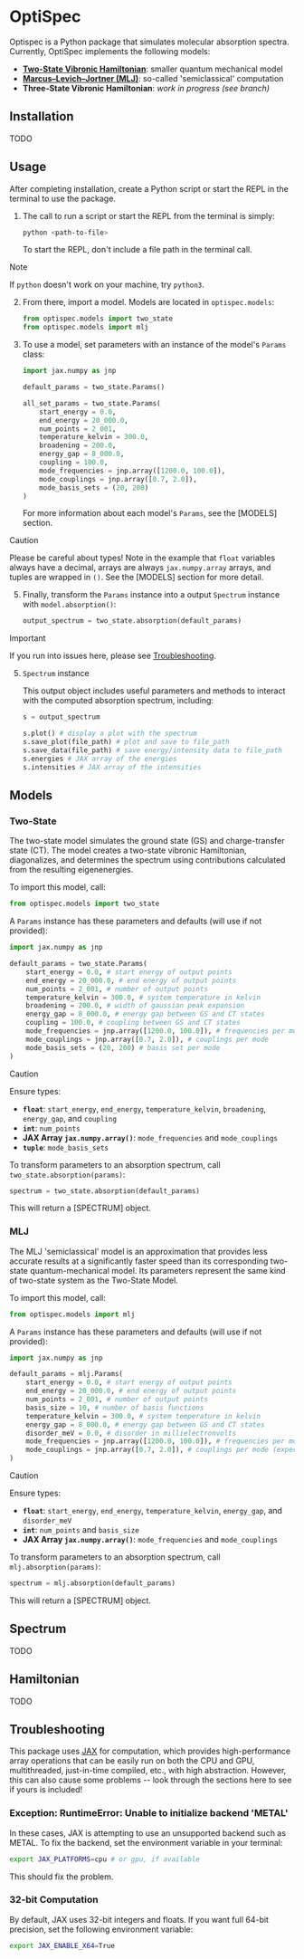 # OptiSpec

Optispec is a Python package that simulates molecular absorption spectra. Currently, OptiSpec implements the following models:

- **[Two-State Vibronic Hamiltonian](#two-state)**: smaller quantum mechanical model
- **[Marcus–Levich–Jortner (MLJ)](#mlj)**: so-called 'semiclassical' computation
- **Three-State Vibronic Hamiltonian**: *work in progress (see branch)*

## Installation

TODO

## Usage

After completing installation, create a Python script or start the REPL in the terminal to use the package.

1. The call to run a script or start the REPL from the terminal is simply:

    ```zsh
    python <path-to-file>
    ```

    To start the REPL, don't include a file path in the terminal call.
    
> [!NOTE]
> If `python` doesn't work on your machine, try `python3`.

2. From there, import a model. Models are located in `optispec.models`:

    ```python
    from optispec.models import two_state
    from optispec.models import mlj
    ```

3. To use a model, set parameters with an instance of the model's `Params` class:

    ```python
    import jax.numpy as jnp
    
    default_params = two_state.Params()
    
    all_set_params = two_state.Params(
        start_energy = 0.0,
        end_energy = 20_000.0,
        num_points = 2_001,
        temperature_kelvin = 300.0,
        broadening = 200.0,
        energy_gap = 8_000.0,
        coupling = 100.0,
        mode_frequencies = jnp.array([1200.0, 100.0]),
        mode_couplings = jnp.array([0.7, 2.0]),
        mode_basis_sets = (20, 200)
    )
    ```

    For more information about each model's `Params`, see the [MODELS] section.

> [!CAUTION]
> Please be careful about types! Note in the example that `float` variables always have a decimal, arrays are always `jax.numpy.array` arrays, and tuples are wrapped in `()`. See the [MODELS] section for more detail.

5. Finally, transform the `Params` instance into a output `Spectrum` instance with `model.absorption()`:

    ```python
    output_spectrum = two_state.absorption(default_params)
    ```

> [!IMPORTANT]
> If you run into issues here, please see [Troubleshooting](#troubleshooting).

5. `Spectrum` instance

    This output object includes useful parameters and methods to interact with the computed absorption spectrum, including:

    ```python
    s = output_spectrum
    
    s.plot() # display a plot with the spectrum
    s.save_plot(file_path) # plot and save to file_path
    s.save_data(file_path) # save energy/intensity data to file_path
    s.energies # JAX array of the energies
    s.intensities # JAX array of the intensities
    ```


## Models

### Two-State

The two-state model simulates the ground state (GS) and charge-transfer state (CT). The model creates a two-state vibronic Hamiltonian, diagonalizes, and determines the spectrum using contributions calculated from the resulting eigenenergies.

To import this model, call:

```python
from optispec.models import two_state
```

A `Params` instance has these parameters and defaults (will use if not provided):

```python
import jax.numpy as jnp

default_params = two_state.Params(
    start_energy = 0.0, # start energy of output points
    end_energy = 20_000.0, # end energy of output points
    num_points = 2_001, # number of output points
    temperature_kelvin = 300.0, # system temperature in kelvin
    broadening = 200.0, # width of gaussian peak expansion
    energy_gap = 8_000.0, # energy gap between GS and CT states
    coupling = 100.0, # coupling between GS and CT states
    mode_frequencies = jnp.array([1200.0, 100.0]), # frequencies per mode
    mode_couplings = jnp.array([0.7, 2.0]), # couplings per mode
    mode_basis_sets = (20, 200) # basis set per mode
)
```

> [!CAUTION]
> Ensure types:
> 
> - **`float`**: `start_energy`, `end_energy`, `temperature_kelvin`, `broadening`, `energy_gap`, and `coupling`
> - **`int`**: `num_points`
> - **JAX Array `jax.numpy.array()`**: `mode_frequencies` and `mode_couplings`
> - **`tuple`**: `mode_basis_sets`

To transform parameters to an absorption spectrum, call `two_state.absorption(params)`:

```python
spectrum = two_state.absorption(default_params)
```

This will return a [SPECTRUM] object.

### MLJ

The MLJ 'semiclassical' model is an approximation that provides less accurate results at a significantly faster speed than its corresponding two-state quantum-mechanical model. Its parameters represent the same kind of two-state system as the Two-State Model.

To import this model, call:

```python
from optispec.models import mlj
```

A `Params` instance has these parameters and defaults (will use if not provided):

```python
import jax.numpy as jnp

default_params = mlj.Params(
    start_energy = 0.0, # start energy of output points
    end_energy = 20_000.0, # end energy of output points
    num_points = 2_001, # number of output points
    basis_size = 10, # number of basis functions
    temperature_kelvin = 300.0, # system temperature in kelvin
    energy_gap = 8_000.0, # energy gap between GS and CT states
    disorder_meV = 0.0, # disorder in millielectronvolts
    mode_frequencies = jnp.array([1200.0, 100.0]), # frequencies per mode (expects 2 modes)
    mode_couplings = jnp.array([0.7, 2.0]), # couplings per mode (expects 2 modes)
)
```

> [!CAUTION]
> Ensure types:
> 
> - **`float`**: `start_energy`, `end_energy`, `temperature_kelvin`, `energy_gap`, and `disorder_meV`
> - **`int`**: `num_points` and `basis_size`
> - **JAX Array `jax.numpy.array()`**: `mode_frequencies` and `mode_couplings`

To transform parameters to an absorption spectrum, call `mlj.absorption(params)`:

```python
spectrum = mlj.absorption(default_params)
```

This will return a [SPECTRUM] object.

## Spectrum

TODO

## Hamiltonian

TODO

## Troubleshooting

This package uses [JAX](https://jax.readthedocs.io/en/latest/index.html) for computation, which provides high-performance array operations that can be easily run on both the CPU and GPU, multithreaded, just-in-time compiled, etc., with high abstraction. However, this can also cause some problems -- look through the sections here to see if yours is included!

### Exception: RuntimeError: Unable to initialize backend 'METAL'

In these cases, JAX is attempting to use an unsupported backend such as METAL. To fix the backend, set the environment variable in your terminal:

```zsh
export JAX_PLATFORMS=cpu # or gpu, if available
```

This should fix the problem.

### 32-bit Computation

By default, JAX uses 32-bit integers and floats. If you want full 64-bit precision, set the following environment variable:

```zsh
export JAX_ENABLE_X64=True
```
